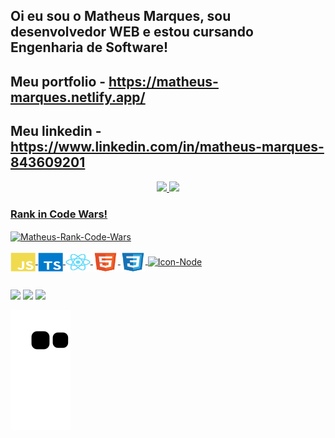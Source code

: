 ## Oi eu sou o Matheus Marques, sou desenvolvedor WEB e estou cursando Engenharia de Software!
## Meu portfolio - https://matheus-marques.netlify.app/ 
## Meu linkedin  - https://www.linkedin.com/in/matheus-marques-843609201
<div align="center">
  <a href="https://github.com/MatheusMarques184">
  <img height="180em" src="https://github-readme-stats.vercel.app/api?username=MatheusMarques184&show_icons=true&theme=dracula&include_all_commits=true&count_private=true"/>
  <img height="180em" src="https://github-readme-stats.vercel.app/api/top-langs/?username=MatheusMarques184&layout=compact&langs_count=7&theme=dracula"/>
</div>
<div style="display: inline_block">
 <h3>Rank in Code Wars!</h3>
 <img align="center" alt="Matheus-Rank-Code-Wars" height="100" width="420" src='https://www.codewars.com/users/MatheusMarques184/badges/large'>
</div>
<div style="display: inline_block"><br>
  <img align="center" alt="Icon-Js" height="30" width="40" src="https://raw.githubusercontent.com/devicons/devicon/master/icons/javascript/javascript-plain.svg">
  <img align="center" alt="Icon-Ts" height="30" width="40" src="https://raw.githubusercontent.com/devicons/devicon/master/icons/typescript/typescript-plain.svg">
  <img align="center" alt="Icon-React" height="30" width="40" src="https://raw.githubusercontent.com/devicons/devicon/master/icons/react/react-original.svg">
  <img align="center" alt="Icon-HTML" height="30" width="40" src="https://raw.githubusercontent.com/devicons/devicon/master/icons/html5/html5-original.svg">
  <img align="center" alt="Icon-CSS" height="30" width="40" src="https://raw.githubusercontent.com/devicons/devicon/master/icons/css3/css3-original.svg">
  <img align="center" alt="Icon-Node" height="30" width="40" src="https://cdn.jsdelivr.net/gh/devicons/devicon/icons/nodejs/nodejs-original.svg" />
</div>
  
  ##
 
<div> 
  <a href = "mailto:matheusmarquesneves12@gmail.com"><img src="https://img.shields.io/badge/-Gmail-%23333?style=for-the-badge&logo=gmail&logoColor=white" target="_blank" rel="nofollow"></a>
  <a href="https://www.linkedin.com/in/matheus-marques-843609201/" rel="nofollow" target="_blank"><img src="https://img.shields.io/badge/-LinkedIn-%230077B5?style=for-the-badge&logo=linkedin&logoColor=white" rel="nofollow" target="_blank"></a>
  <a href="https://matheus-marques.netlify.app/" rel="nofollow" target="_blank"><img src="https://img.shields.io/badge/-Meu Portifolio-%230077B5?style=for-the-badge&logoColor=white" rel="nofollow" target="_blank"></a> 
 
  ![Snake animation](https://github.com/rafaballerini/rafaballerini/blob/output/github-contribution-grid-snake.svg)
